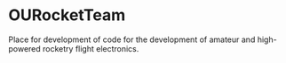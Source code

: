 # OURocketTeam
Place for development of code for the development of amateur and high-powered rocketry flight electronics.
